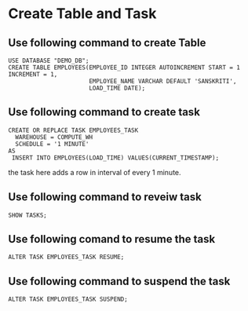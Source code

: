 # Create Table and Task

## Use following command to create Table

	USE DATABASE "DEMO_DB";
	CREATE TABLE EMPLOYEES(EMPLOYEE_ID INTEGER AUTOINCREMENT START = 1 INCREMENT = 1,
	                       EMPLOYEE_NAME VARCHAR DEFAULT 'SANSKRITI',
	                       LOAD_TIME DATE);

## Use following command to create task

	CREATE OR REPLACE TASK EMPLOYEES_TASK
	  WAREHOUSE = COMPUTE_WH
	  SCHEDULE = '1 MINUTE'
	AS
	 INSERT INTO EMPLOYEES(LOAD_TIME) VALUES(CURRENT_TIMESTAMP);

the task here adds a row in interval of every 1 minute.

## Use following command to reveiw task 

	SHOW TASKS;

## Use following comand to resume the task

	ALTER TASK EMPLOYEES_TASK RESUME;

## Use following command to suspend the task

	ALTER TASK EMPLOYEES_TASK SUSPEND;
